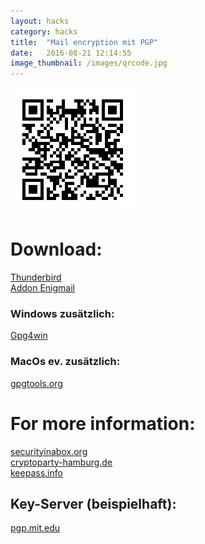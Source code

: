 ```yaml
---
layout: hacks
category: hacks
title:  "Mail encryption mit PGP"
date:   2016-08-21 12:14:55
image_thumbnail: /images/qrcode.jpg
---
```

<img src="/images/qrcode.jpg" class="half-width right"/> 

# Download:  
[Thunderbird][4]   
[Addon Enigmail][6]   

### Windows zusätzlich:  
[Gpg4win][7]

### MacOs ev. zusätzlich:   
[gpgtools.org][8]

# For more information:  
[securityinabox.org][1]  
[cryptoparty-hamburg.de][2]   
[keepass.info][5]   

## Key-Server (beispielhaft):  
[pgp.mit.edu][3]


[1]: https://securityinabox.org
[2]: https://slides.cryptoparty-hamburg.de
[3]: https://pgp.mit.edu/
[4]: https://www.mozilla.org/en-US/thunderbird/all/
[5]: http://keepass.info/
[6]: https://addons.mozilla.org/de/thunderbird/addon/enigmail/
[7]: http://gpg4win.org/download.html
[8]: https://gpgtools.org/
